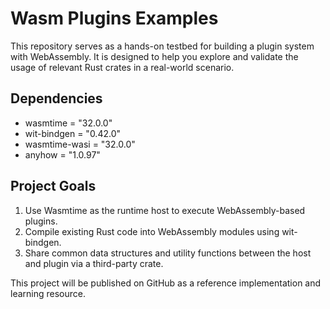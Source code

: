 # Wasm Plugins Examples

This repository serves as a hands-on testbed for building a plugin system with WebAssembly. It is designed to help you explore and validate the usage of relevant Rust crates in a real-world scenario.

## Dependencies

- wasmtime = "32.0.0"
- wit-bindgen = "0.42.0"
- wasmtime-wasi = "32.0.0"
- anyhow = "1.0.97"

## Project Goals

1. Use Wasmtime as the runtime host to execute WebAssembly-based plugins.
2. Compile existing Rust code into WebAssembly modules using wit-bindgen.
3. Share common data structures and utility functions between the host and plugin via a third-party crate.

This project will be published on GitHub as a reference implementation and learning resource.


